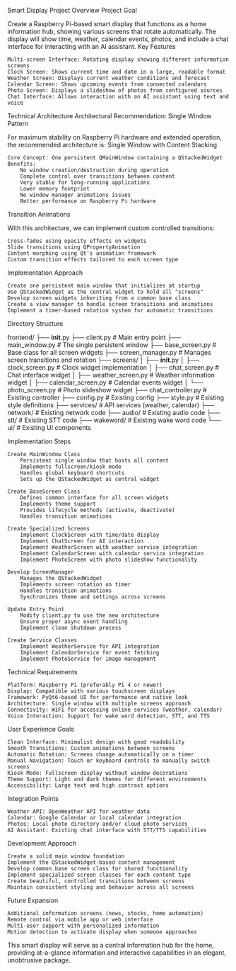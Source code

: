 Smart Display Project Overview
Project Goal

Create a Raspberry Pi-based smart display that functions as a home information hub, showing various screens that rotate automatically. The display will show time, weather, calendar events, photos, and include a chat interface for interacting with an AI assistant.
Key Features

    Multi-screen Interface: Rotating display showing different information screens
    Clock Screen: Shows current time and date in a large, readable format
    Weather Screen: Displays current weather conditions and forecast
    Calendar Screen: Shows upcoming events from connected calendars
    Photo Screen: Displays a slideshow of photos from configured sources
    Chat Interface: Allows interaction with an AI assistant using text and voice

Technical Architecture
Architectural Recommendation: Single Window Pattern

For maximum stability on Raspberry Pi hardware and extended operation, the recommended architecture is:
Single Window with Content Stacking

    Core Concept: One persistent QMainWindow containing a QStackedWidget
    Benefits:
        No window creation/destruction during operation
        Complete control over transitions between content
        Very stable for long-running applications
        Lower memory footprint
        No window manager animations issues
        Better performance on Raspberry Pi hardware

Transition Animations

With this architecture, we can implement custom controlled transitions:

    Cross-fades using opacity effects on widgets
    Slide transitions using QPropertyAnimation
    Content morphing using Qt's animation framework
    Custom transition effects tailored to each screen type

Implementation Approach

    Create one persistent main window that initializes at startup
    Use QStackedWidget as the central widget to hold all "screens"
    Develop screen widgets inheriting from a common base class
    Create a view manager to handle screen transitions and animations
    Implement a timer-based rotation system for automatic transitions

Directory Structure

frontend/
├── __init__.py
├── client.py                  # Main entry point
├── main_window.py             # The single persistent window
├── base_screen.py             # Base class for all screen widgets
├── screen_manager.py          # Manages screen transitions and rotation
├── screens/
│   ├── __init__.py
│   ├── clock_screen.py        # Clock widget implementation
│   ├── chat_screen.py         # Chat interface widget 
│   ├── weather_screen.py      # Weather information widget
│   ├── calendar_screen.py     # Calendar events widget
│   └── photo_screen.py        # Photo slideshow widget
├── chat_controller.py         # Existing controller
├── config.py                  # Existing config
├── style.py                   # Existing style definitions
├── services/                  # API services (weather, calendar)
├── network/                   # Existing network code
├── audio/                     # Existing audio code
├── stt/                       # Existing STT code
├── wakeword/                  # Existing wake word code
└── ui/                        # Existing UI components

Implementation Steps

    Create MainWindow Class
        Persistent single window that hosts all content
        Implements fullscreen/kiosk mode
        Handles global keyboard shortcuts
        Sets up the QStackedWidget as central widget

    Create BaseScreen Class
        Defines common interface for all screen widgets
        Implements theme support
        Provides lifecycle methods (activate, deactivate)
        Handles transition animations

    Create Specialized Screens
        Implement ClockScreen with time/date display
        Implement ChatScreen for AI interaction
        Implement WeatherScreen with weather service integration
        Implement CalendarScreen with calendar service integration
        Implement PhotoScreen with photo slideshow functionality

    Develop ScreenManager
        Manages the QStackedWidget
        Implements screen rotation on timer
        Handles transition animations
        Synchronizes theme and settings across screens

    Update Entry Point
        Modify client.py to use the new architecture
        Ensure proper async event handling
        Implement clean shutdown process

    Create Service Classes
        Implement WeatherService for API integration
        Implement CalendarService for event fetching
        Implement PhotoService for image management

Technical Requirements

    Platform: Raspberry Pi (preferably Pi 4 or newer)
    Display: Compatible with various touchscreen displays
    Framework: PyQt6-based UI for performance and native look
    Architecture: Single window with multiple screens approach
    Connectivity: WiFi for accessing online services (weather, calendar)
    Voice Interaction: Support for wake word detection, STT, and TTS

User Experience Goals

    Clean Interface: Minimalist design with good readability
    Smooth Transitions: Custom animations between screens
    Automatic Rotation: Screens change automatically on a timer
    Manual Navigation: Touch or keyboard controls to manually switch screens
    Kiosk Mode: Fullscreen display without window decorations
    Theme Support: Light and dark themes for different environments
    Accessibility: Large text and high contrast options

Integration Points

    Weather API: OpenWeather API for weather data
    Calendar: Google Calendar or local calendar integration
    Photos: Local photo directory and/or cloud photo services
    AI Assistant: Existing chat interface with STT/TTS capabilities

Development Approach

    Create a solid main window foundation
    Implement the QStackedWidget-based content management
    Develop common base screen class for shared functionality
    Implement specialized screen classes for each content type
    Create beautiful, controlled transitions between screens
    Maintain consistent styling and behavior across all screens

Future Expansion

    Additional information screens (news, stocks, home automation)
    Remote control via mobile app or web interface
    Multi-user support with personalized information
    Motion detection to activate display when someone approaches

This smart display will serve as a central information hub for the home, providing at-a-glance information and interactive capabilities in an elegant, unobtrusive package.
